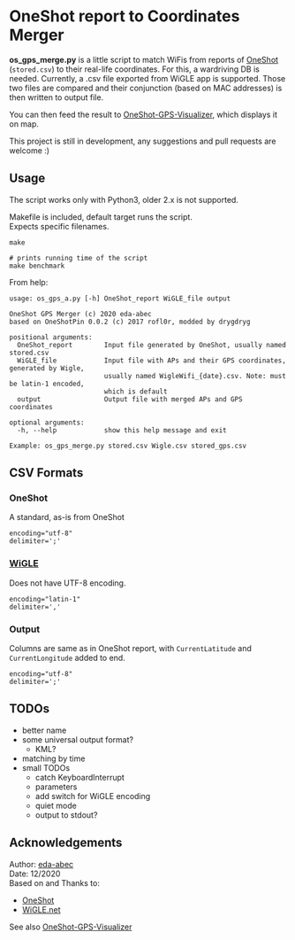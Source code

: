 # OneShot report to Coordinates Merger

**os_gps_merge.py** is a little script to match WiFis from reports of [OneShot](https://github.com/drygdryg/OneShot) (`stored.csv`) to their real-life coordinates.
For this, a wardriving DB is needed. Currently, a .csv file exported from WiGLE app is supported.
Those two files are compared and their conjunction (based on MAC addresses) is then written to output file.

You can then feed the result to [OneShot-GPS-Visualizer](https://github.com/eda-abec/OneShot-GPS-Visualizer), which displays it on map.

This project is still in development, any suggestions and pull requests are welcome :)


## Usage
The script works only with Python3, older 2.x is not supported.

Makefile is included, default target runs the script.\
Expects specific filenames.

```
make

# prints running time of the script
make benchmark
```

From help:
```
usage: os_gps_a.py [-h] OneShot_report WiGLE_file output

OneShot GPS Merger (c) 2020 eda-abec
based on OneShotPin 0.0.2 (c) 2017 rofl0r, modded by drygdryg

positional arguments:
  OneShot_report        Input file generated by OneShot, usually named stored.csv
  WiGLE_file            Input file with APs and their GPS coordinates, generated by Wigle,
                        usually named WigleWifi_{date}.csv. Note: must be latin-1 encoded,
                        which is default
  output                Output file with merged APs and GPS coordinates

optional arguments:
  -h, --help            show this help message and exit

Example: os_gps_merge.py stored.csv Wigle.csv stored_gps.csv
```

## CSV Formats

### OneShot
A standard, as-is from OneShot
```
encoding="utf-8"
delimiter=';'
```

### [WiGLE](https://api.wigle.net/csvFormat.html)
Does not have UTF-8 encoding.
```
encoding="latin-1"
delimiter=','
```

### Output
Columns are same as in OneShot report, with `CurrentLatitude` and `CurrentLongitude` added to end.
```
encoding="utf-8"
delimiter=';'
```


## TODOs

- better name
- some universal output format?
    - KML?
- matching by time
- small TODOs
    - catch KeyboardInterrupt
    - parameters
    - add switch for WiGLE encoding
    - quiet mode
    - output to stdout?

## Acknowledgements

Author: [eda-abec](https://github.com/eda-abec)\
Date: 12/2020\
Based on and Thanks to:
- [OneShot](https://github.com/drygdryg/OneShot)
- [WiGLE.net](https://github.com/wiglenet)

See also [OneShot-GPS-Visualizer](https://github.com/eda-abec/OneShot-GPS-Visualizer)
